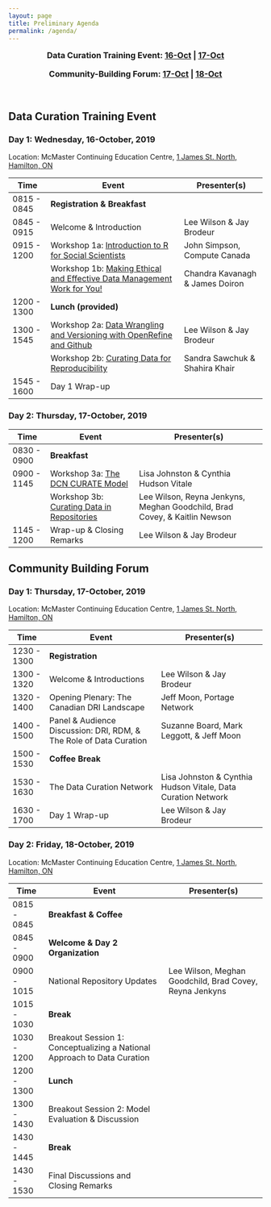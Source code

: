 ```yaml
---
layout: page
title: Preliminary Agenda
permalink: /agenda/
---
```

<!--
<p style="text-align:center; font-size:1.15em;"><a href="#day-1">Day 1: Data Curation Training Event</a> |
<a href="#day-2">Day 2: Data Curation Training Event</a></p>
<p style="text-align:center; font-size:1.15em;"><a href="#day-2a">Day 1: Community-Building Forum</a> |
<a href="#day-3">Day 2: Community-Building Forum</a></p>
<br />
-->

<p style="text-align:center; font-size:1.15em; font-weight: bold">Data Curation Training Event: <a href="#day-1">16-Oct</a> |
<a href="#day-2">17-Oct</a></p>
<p style="text-align:center; font-size:1.15em; font-weight: bold">Community-Building Forum: <a href="#day-2a">17-Oct</a> |
<a href="#day-3">18-Oct</a></p>
<br />

## Data Curation Training Event

<h3 id="day-1">Day 1: Wednesday, 16-October, 2019</h3>

<p class="post-meta">Location: McMaster Continuing Education Centre, <a href="https://goo.gl/maps/5kK3S6DEB4SJ8SYV8">1 James St. North, Hamilton, ON</a></p>

<table class="one">
  <thead>
    <tr>
	<th class="time">Time</th>
	<th class="session">Event</th>
	<th class="name">Presenter(s)</th>
    </tr>
  </thead>	
<tbody>
    <tr>
	<td>0815 - 0845</td>
	<td><strong>Registration & Breakfast</strong></td>
	    <td></td>
    </tr>
    <tr>
        <td>0845 - 0915</td>
        <td>Welcome & Introduction</td>
	<td>Lee Wilson & Jay Brodeur</td>
    </tr>
    <tr>
    	<td>0915 - 1200</td>
    	<td>Workshop 1a: <a href="../program#workshop-1a-introduction-to-r-for-social-scientists">Introduction to R for Social Scientists</a></td>
    	<td>John Simpson, Compute Canada</td>
    </tr>
    <tr>
    	<td></td>
    	<td>Workshop 1b: <a href="../program#workshop-1b-making-ethical-and-effective-data-management-work-for-you">Making Ethical and Effective Data Management Work for You!</a></td>
    	<td>Chandra Kavanagh & James Doiron</td>
    </tr>
    <tr>
	 <td>1200 - 1300</td>
	 <td><strong>Lunch (provided)</strong></td>
	 <td></td>
    </tr>
    <tr>	
	<td>1300 - 1545</td>
    	<td>Workshop 2a: <a href="../program#workshop-2a-data-wrangling-and-versioning-with-openrefine-and-github">Data Wrangling and Versioning with OpenRefine and Github</a></td>
    	<td>Lee Wilson & Jay Brodeur</td>
    </tr>
    <tr>	
	<td></td>
    	<td>Workshop 2b: <a href="../program#workshop-2b-curating-data-for-reproducibility">Curating Data for Reproducibility</a></td>
    	<td>Sandra Sawchuk & Shahira Khair</td>
    </tr>
    <tr>
        <td>1545 - 1600</td>
        <td>Day 1 Wrap-up</td>
	<td></td>
    </tr>	
</tbody>
</table>
    
    
<h3 id="day-2">Day 2: Thursday, 17-October, 2019</h3>


<table class="one">
  <thead>
    <tr>
	<th class="time">Time</th>
	<th class="session">Event</th>
	<th class="name">Presenter(s)</th>
    </tr>
  </thead>	
<tbody>
    <tr>
	<td>0830 - 0900</td>
	<td><strong>Breakfast</strong></td>
	<td></td>
    </tr>
    <tr>
    	<td>0900 - 1145</td>
	<td>Workshop 3a: <a href="../program#workshop-3a-the-dcn-curate-model">The DCN CURATE Model</a></td>
    	<td>Lisa Johnston & Cynthia Hudson Vitale</td>
    </tr>
    <tr>
    	<td></td>
    	<td>Workshop 3b: <a href="../program#workshop-3b-curating-data-in-repositories">Curating Data in Repositories</a></td>
    	<td>Lee Wilson, Reyna Jenkyns, Meghan Goodchild, Brad Covey, & Kaitlin Newson</td>
    </tr>
    <tr>
	 <td>1145 - 1200</td>
	 <td>Wrap-up & Closing Remarks</td>
    	 <td>Lee Wilson & Jay Brodeur</td>
    </tr>
</tbody>
</table>


## <a name="community-building-forum"></a> Community Building Forum

<h3 id="day-2a">Day 1: Thursday, 17-October, 2019</h3>
<p class="post-meta">Location: McMaster Continuing Education Centre, <a href="https://goo.gl/maps/5kK3S6DEB4SJ8SYV8">1 James St. North, Hamilton, ON</a></p>

<table class="one">
  <thead>
    <tr>
	<th class="time">Time</th>
	<th class="session">Event</th>
	<th class="name">Presenter(s)</th>
    </tr>
  </thead>	
<tbody>
    <tr>
	<td>1230 - 1300</td>
	<td><strong>Registration</strong></td>
	<td></td>
    </tr>
    <tr>
        <td>1300 - 1320</td>
        <td>Welcome & Introductions</td>
	<td>Lee Wilson & Jay Brodeur</td>
    </tr>
    <tr>
    	<td>1320 - 1400</td>
    	<td>Opening Plenary: The Canadian DRI Landscape</td>
    	<td>Jeff Moon, Portage Network</td>
    </tr>
    <tr>
    	<td>1400 - 1500</td>
    	<td>Panel & Audience Discussion: DRI, RDM, & The Role of Data Curation</td>
    	<td>Suzanne Board, Mark Leggott, & Jeff Moon</td>
    </tr>
    <tr>
	 <td>1500 - 1530</td>
	 <td><strong>Coffee Break</strong></td>
	 <td></td>
    </tr>
    <tr>	
	<td>1530 - 1630</td>
    	<td>The Data Curation Network</td>
    	<td>Lisa Johnston & Cynthia Hudson Vitale, Data Curation Network</td>
    </tr>
    <tr>	
	<td>1630 - 1700</td>
    	<td>Day 1 Wrap-up</td>
    	<td>Lee Wilson & Jay Brodeur</td>
    </tr>
</tbody>
</table>


<h3 id="day-3">Day 2: Friday, 18-October, 2019</h3>
<p class="post-meta">Location: McMaster Continuing Education Centre, <a href="https://goo.gl/maps/5kK3S6DEB4SJ8SYV8">1 James St. North, Hamilton, ON</a></p>

<table class="one">
  <thead>
    <tr>
	<th class="time">Time</th>
	<th class="session">Event</th>
	<th class="name">Presenter(s)</th>
    </tr>
  </thead>	
<tbody>
    <tr>
	<td>0815 - 0845</td>
	<td><strong>Breakfast & Coffee</strong></td>
	<td></td>
    </tr>
    <tr>
	<td>0845 - 0900</td>
	<td><strong>Welcome & Day 2 Organization</strong></td>
	<td></td>
    </tr>
    <tr>
        <td>0900 - 1015</td>
        <td>National Repository Updates</td>
	<td>Lee Wilson, Meghan Goodchild, Brad Covey, Reyna Jenkyns</td>
    </tr>
    <tr>
	 <td>1015 - 1030</td>
	 <td><strong>Break</strong></td>
	 <td></td>
    </tr>
    <tr>
    	<td>1030 - 1200</td>
    	<td>Breakout Session 1: Conceptualizing a National Approach to Data Curation</td>
    	<td></td>
    </tr>	
    <tr>	
	<td>1200 - 1300</td>
	<td><strong>Lunch</strong></td>
	    <td></td>
    </tr>
    <tr>	
	<td>1300 - 1430</td>
    	<td>Breakout Session 2: Model Evaluation & Discussion</td>
    	<td></td>
    </tr>
	<tr>
	 <td>1430 - 1445</td>
	 <td><strong>Break</strong></td>
	 <td></td>
    </tr>
    <tr>	
	<td>1430 - 1530</td>
    	<td>Final Discussions and Closing Remarks</td>
    	<td></td>
    </tr>
</tbody>
</table>

